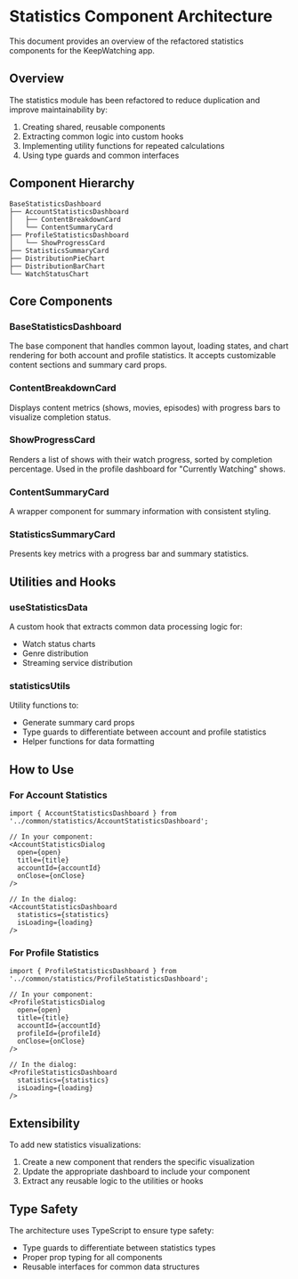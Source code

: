 # Statistics Component Architecture

This document provides an overview of the refactored statistics components for the KeepWatching app.

## Overview

The statistics module has been refactored to reduce duplication and improve maintainability by:

1. Creating shared, reusable components
2. Extracting common logic into custom hooks
3. Implementing utility functions for repeated calculations
4. Using type guards and common interfaces

## Component Hierarchy

```
BaseStatisticsDashboard
├── AccountStatisticsDashboard
│   ├── ContentBreakdownCard
│   └── ContentSummaryCard
├── ProfileStatisticsDashboard
│   └── ShowProgressCard
├── StatisticsSummaryCard
├── DistributionPieChart
├── DistributionBarChart
└── WatchStatusChart
```

## Core Components

### BaseStatisticsDashboard

The base component that handles common layout, loading states, and chart rendering for both account and profile statistics. It accepts customizable content sections and summary card props.

### ContentBreakdownCard

Displays content metrics (shows, movies, episodes) with progress bars to visualize completion status.

### ShowProgressCard

Renders a list of shows with their watch progress, sorted by completion percentage. Used in the profile dashboard for "Currently Watching" shows.

### ContentSummaryCard

A wrapper component for summary information with consistent styling.

### StatisticsSummaryCard

Presents key metrics with a progress bar and summary statistics.

## Utilities and Hooks

### useStatisticsData

A custom hook that extracts common data processing logic for:
- Watch status charts
- Genre distribution
- Streaming service distribution

### statisticsUtils

Utility functions to:
- Generate summary card props
- Type guards to differentiate between account and profile statistics
- Helper functions for data formatting

## How to Use

### For Account Statistics

```tsx
import { AccountStatisticsDashboard } from '../common/statistics/AccountStatisticsDashboard';

// In your component:
<AccountStatisticsDialog
  open={open}
  title={title}
  accountId={accountId}
  onClose={onClose}
/>

// In the dialog:
<AccountStatisticsDashboard 
  statistics={statistics} 
  isLoading={loading} 
/>
```

### For Profile Statistics

```tsx
import { ProfileStatisticsDashboard } from '../common/statistics/ProfileStatisticsDashboard';

// In your component:
<ProfileStatisticsDialog
  open={open}
  title={title}
  accountId={accountId}
  profileId={profileId}
  onClose={onClose}
/>

// In the dialog:
<ProfileStatisticsDashboard 
  statistics={statistics} 
  isLoading={loading} 
/>
```

## Extensibility

To add new statistics visualizations:

1. Create a new component that renders the specific visualization
2. Update the appropriate dashboard to include your component
3. Extract any reusable logic to the utilities or hooks

## Type Safety

The architecture uses TypeScript to ensure type safety:

- Type guards to differentiate between statistics types
- Proper prop typing for all components
- Reusable interfaces for common data structures
